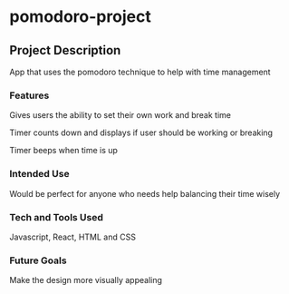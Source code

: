 # pomodoro-project

## Project Description
App that uses the pomodoro technique to help with time management 

### Features
Gives users the ability to set their own work and break time

Timer counts down and displays if user should be working or breaking

Timer beeps when time is up

### Intended Use
Would be perfect for anyone who needs help balancing their time wisely

### Tech and Tools Used
Javascript, React, HTML and CSS

### Future Goals
Make the design more visually appealing 
